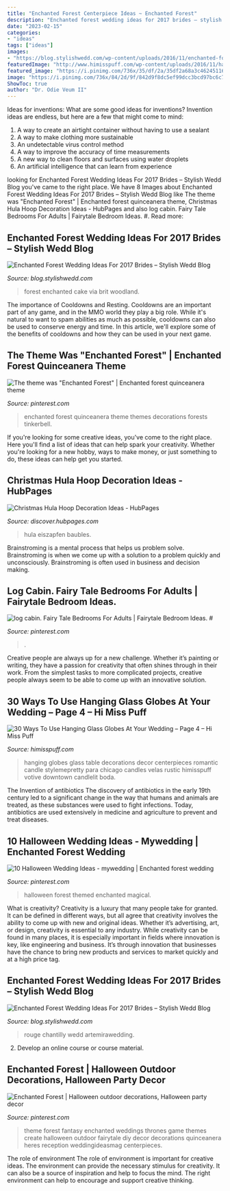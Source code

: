 ```yaml
---
title: "Enchanted Forest Centerpiece Ideas ~ Enchanted Forest"
description: "Enchanted forest wedding ideas for 2017 brides – stylish wedd blog"
date: "2023-02-15"
categories:
- "ideas"
tags: ["ideas"]
images:
- "https://blog.stylishwedd.com/wp-content/uploads/2016/11/enchanted-forest-bridal-inspiration.jpg"
featuredImage: "http://www.himisspuff.com/wp-content/uploads/2016/11/hanging-votives-wedding-reception-decor.jpg"
featured_image: "https://i.pinimg.com/736x/35/df/2a/35df2a68a3c46245116a014deabd2729--forest-wedding-themes-fairytale-weddings.jpg"
image: "https://i.pinimg.com/736x/84/2d/9f/842d9f8dc5ef99dcc3bcd97bc6c7c470--enchanted-forest-party-quinceanera-themes.jpg"
ShowToc: true
author: "Dr. Odie Veum II"
---
```



Ideas for inventions: What are some good ideas for inventions?
Invention ideas are endless, but here are a few that might come to mind:
1. A way to create an airtight container without having to use a sealant 
2. A way to make clothing more sustainable 
3. An undetectable virus control method 
4. A way to improve the accuracy of time measurements 
5. A new way to clean floors and surfaces using water droplets 
6. An artificial intelligence that can learn from experience 

	

		
looking for Enchanted Forest Wedding Ideas For 2017 Brides – Stylish Wedd Blog you've came to the right place. We have 8 Images about Enchanted Forest Wedding Ideas For 2017 Brides – Stylish Wedd Blog like The theme was &quot;Enchanted Forest&quot; | Enchanted forest quinceanera theme, Christmas Hula Hoop Decoration Ideas - HubPages and also log cabin. Fairy Tale Bedrooms For Adults | Fairytale Bedroom Ideas. #. Read more:
		
    
## Enchanted Forest Wedding Ideas For 2017 Brides – Stylish Wedd Blog

<img loading=lazy src="http://blog.stylishwedd.com/wp-content/uploads/2016/11/dreamy-woodland-and-forest-wedding-cake-ideas.jpg" onerror="this.onerror=null;this.src='https://tse1.mm.bing.net/th?id=OIP.TUnzcCkru4dxk5PMwlfnwQHaLH&amp;pid=15.1';" alt="Enchanted Forest Wedding Ideas For 2017 Brides – Stylish Wedd Blog">

_Source: blog.stylishwedd.com_

>forest enchanted cake via brit woodland. 

	

The importance of Cooldowns and Resting.
Cooldowns are an important part of any game, and in the MMO world they play a big role. While it's natural to want to spam abilities as much as possible, cooldowns can also be used to conserve energy and time. In this article, we'll explore some of the benefits of cooldowns and how they can be used in your next game.

    
## The Theme Was &quot;Enchanted Forest&quot; | Enchanted Forest Quinceanera Theme

<img loading=lazy src="https://i.pinimg.com/736x/84/2d/9f/842d9f8dc5ef99dcc3bcd97bc6c7c470--enchanted-forest-party-quinceanera-themes.jpg" onerror="this.onerror=null;this.src='https://tse1.mm.bing.net/th?id=OIP.ehNm5bZHi-2x9XWOdCfqvgHaLH&amp;pid=15.1';" alt="The theme was &quot;Enchanted Forest&quot; | Enchanted forest quinceanera theme">

_Source: pinterest.com_

>enchanted forest quinceanera theme themes decorations forests tinkerbell. 

	

If you're looking for some creative ideas, you've come to the right place. Here you'll find a list of ideas that can help spark your creativity. Whether you're looking for a new hobby, ways to make money, or just something to do, these ideas can help get you started.

    
## Christmas Hula Hoop Decoration Ideas - HubPages

<img loading=lazy src="https://images.saymedia-content.com/.image/t_share/MTgwNjE4NDY0MDkxNTc5NDgw/christmas-hula-hoop-decoration-ideas.jpg" onerror="this.onerror=null;this.src='https://tse4.mm.bing.net/th?id=OIP._dq95RjfOKetl82AOFTiAAHaO6&amp;pid=15.1';" alt="Christmas Hula Hoop Decoration Ideas - HubPages">

_Source: discover.hubpages.com_

>hula eiszapfen baubles. 

	

Brainstroming is a mental process that helps us problem solve. Brainstroming is when we come up with a solution to a problem quickly and unconsciously. Brainstroming is often used in business and decision making.

    
## Log Cabin. Fairy Tale Bedrooms For Adults | Fairytale Bedroom Ideas. #

<img loading=lazy src="https://i.pinimg.com/736x/42/77/27/427727deb8a154c1779062c9b670f4ce.jpg" onerror="this.onerror=null;this.src='https://tse2.mm.bing.net/th?id=OIP.zLFIKWK8631k12oE9zo_UgAAAA&amp;pid=15.1';" alt="log cabin. Fairy Tale Bedrooms For Adults | Fairytale Bedroom Ideas. #">

_Source: pinterest.com_

>. 

	

Creative people are always up for a new challenge. Whether it’s painting or writing, they have a passion for creativity that often shines through in their work. From the simplest tasks to more complicated projects, creative people always seem to be able to come up with an innovative solution.

    
## 30 Ways To Use Hanging Glass Globes At Your Wedding – Page 4 – Hi Miss Puff

<img loading=lazy src="http://www.himisspuff.com/wp-content/uploads/2016/11/hanging-votives-wedding-reception-decor.jpg" onerror="this.onerror=null;this.src='https://tse3.mm.bing.net/th?id=OIP.F7-h3hovx9ykQNauEnYP_gAAAA&amp;pid=15.1';" alt="30 Ways To Use Hanging Glass Globes At Your Wedding – Page 4 – Hi Miss Puff">

_Source: himisspuff.com_

>hanging globes glass table decorations decor centerpieces romantic candle stylemepretty para chicago candles velas rustic himisspuff votive downtown candlelit boda. 

	

The Invention of antibiotics
The discovery of antibiotics in the early 19th century led to a significant change in the way that humans and animals are treated, as these substances were used to fight infections. Today, antibiotics are used extensively in medicine and agriculture to prevent and treat diseases.

    
## 10 Halloween Wedding Ideas - Mywedding | Enchanted Forest Wedding

<img loading=lazy src="https://i.pinimg.com/736x/b7/ce/d3/b7ced35511c2f514e5c0af080cb182ed--snowy-wedding-magical-wedding.jpg" onerror="this.onerror=null;this.src='https://tse1.mm.bing.net/th?id=OIP.5JA_x5d-w6TQwQ6NEXkdoAHaLH&amp;pid=15.1';" alt="10 Halloween Wedding Ideas - mywedding | Enchanted forest wedding">

_Source: pinterest.com_

>halloween forest themed enchanted magical. 

	

What is creativity?
Creativity is a luxury that many people take for granted. It can be defined in different ways, but all agree that creativity involves the ability to come up with new and original ideas. Whether it’s advertising, art, or design, creativity is essential to any industry. While creativity can be found in many places, it is especially important in fields where innovation is key, like engineering and business. It’s through innovation that businesses have the chance to bring new products and services to market quickly and at a high price tag.

    
## Enchanted Forest Wedding Ideas For 2017 Brides – Stylish Wedd Blog

<img loading=lazy src="https://blog.stylishwedd.com/wp-content/uploads/2016/11/enchanted-forest-bridal-inspiration.jpg" onerror="this.onerror=null;this.src='https://tse2.mm.bing.net/th?id=OIP.brWR3NfvlXH_SB6VoP2aKQHaJ8&amp;pid=15.1';" alt="Enchanted Forest Wedding Ideas For 2017 Brides – Stylish Wedd Blog">

_Source: blog.stylishwedd.com_

>rouge chantilly wedd artemirawedding. 

	

2. Develop an online course or course material.

    
## Enchanted Forest | Halloween Outdoor Decorations, Halloween Party Decor

<img loading=lazy src="https://i.pinimg.com/736x/35/df/2a/35df2a68a3c46245116a014deabd2729--forest-wedding-themes-fairytale-weddings.jpg" onerror="this.onerror=null;this.src='https://tse3.mm.bing.net/th?id=OIP.0tyI_gRYFyKiFlawcmfIWQHaJ5&amp;pid=15.1';" alt="Enchanted Forest | Halloween outdoor decorations, Halloween party decor">

_Source: pinterest.com_

>theme forest fantasy enchanted weddings thrones game themes create halloween outdoor fairytale diy decor decorations quinceanera heres reception weddingideasmag centerpieces. 

	

The role of environment
The role of environment is important for creative ideas. The environment can provide the necessary stimulus for creativity. It can also be a source of inspiration and help to focus the mind. The right environment can help to encourage and support creative thinking.

